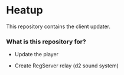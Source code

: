 # Heatup #

This repository contains the client updater.

### What is this repository for? ###

* Update the player

* Create RegServer relay (d2 sound system)
